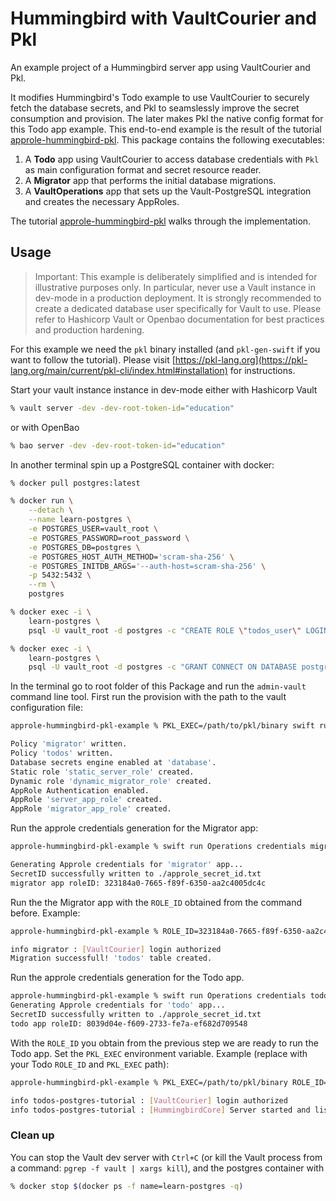 #  Hummingbird with VaultCourier and Pkl

An example project of a Hummingbird server app using VaultCourier and Pkl.

It modifies Hummingbird's Todo example to use VaultCourier to securely fetch the database secrets, and Pkl to seamslessly improve the secret consumption and provision. The later makes Pkl the native config format for this Todo app example. This end-to-end example is the result of the tutorial [approle-hummingbird-pkl](https://swiftpackageindex.com/vault-courier/vault-courier/main/tutorials/vaultcourier/approle-hummingbird-pkl). This package contains the following executables:

1. A **Todo** app using VaultCourier to access database credentials with `Pkl` as main configuration format and secret resource reader.
2. A **Migrator** app that performs the initial database migrations.
3. A **VaultOperations** app that sets up the Vault-PostgreSQL integration and creates the necessary AppRoles.

The tutorial [approle-hummingbird-pkl](https://swiftpackageindex.com/vault-courier/vault-courier/main/tutorials/vaultcourier/approle-hummingbird-pkl) walks through the implementation.

## Usage

> Important: This example is deliberately simplified and is intended for illustrative purposes only. In particular, never use a Vault instance in dev-mode in a production deployment. It is strongly recommended to create a dedicated database user specifically for Vault to use. Please refer to Hashicorp Vault or Openbao documentation for best practices and production hardening.

For this example we need the `pkl` binary installed (and `pkl-gen-swift` if you want to follow the tutorial). Please visit [https://pkl-lang.org](https://pkl-lang.org/main/current/pkl-cli/index.html#installation) for instructions.

Start your vault instance instance in dev-mode either with Hashicorp Vault

```sh
% vault server -dev -dev-root-token-id="education"
```

or with OpenBao

```sh
% bao server -dev -dev-root-token-id="education"
```

In another terminal spin up a PostgreSQL container with docker:

```sh
% docker pull postgres:latest

% docker run \
    --detach \
    --name learn-postgres \
    -e POSTGRES_USER=vault_root \
    -e POSTGRES_PASSWORD=root_password \
    -e POSTGRES_DB=postgres \
    -e POSTGRES_HOST_AUTH_METHOD='scram-sha-256' \
    -e POSTGRES_INITDB_ARGS='--auth-host=scram-sha-256' \
    -p 5432:5432 \
    --rm \
    postgres

% docker exec -i \
    learn-postgres \
    psql -U vault_root -d postgres -c "CREATE ROLE \"todos_user\" LOGIN PASSWORD 'todos_user_password';"

% docker exec -i \
    learn-postgres \
    psql -U vault_root -d postgres -c "GRANT CONNECT ON DATABASE postgres TO todos_user;"
```

In the terminal go to root folder of this Package and run the `admin-vault` command line tool. First run the provision with the path to the vault configuration file:

```sh
approle-hummingbird-pkl-example % PKL_EXEC=/path/to/pkl/binary swift run Operations provision Sources/Operations/Pkl/Stage/vaultAdminConfig.pkl

Policy 'migrator' written.
Policy 'todos' written.
Database secrets engine enabled at 'database'.
Static role 'static_server_role' created.
Dynamic role 'dynamic_migrator_role' created.
AppRole Authentication enabled.
AppRole 'server_app_role' created.
AppRole 'migrator_app_role' created.
```

Run the approle credentials generation for the Migrator app:


```sh
approle-hummingbird-pkl-example % swift run Operations credentials migrator Sources/Operations/Pkl/Stage/vaultAdminConfig.pkl

Generating Approle credentials for 'migrator' app...
SecretID successfully written to ./approle_secret_id.txt
migrator app roleID: 323184a0-7665-f89f-6350-aa2c4005dc4c
```

Run the the Migrator app with the `ROLE_ID` obtained from the command before. Example:

```sh
approle-hummingbird-pkl-example % ROLE_ID=323184a0-7665-f89f-6350-aa2c4005dc4c SECRET_ID_FILEPATH=./approle_secret_id.txt swift run Migrator

info migrator : [VaultCourier] login authorized
Migration successfull! 'todos' table created.
```

Run the approle credentials generation for the Todo app.

```sh
approle-hummingbird-pkl-example % swift run Operations credentials todo Sources/Operations/Pkl/Stage/vaultAdminConfig.pkl
Generating Approle credentials for 'todo' app...
SecretID successfully written to ./approle_secret_id.txt
todo app roleID: 8039d04e-f609-2733-fe7a-ef682d709548
```

With the `ROLE_ID` you obtain from the previous step we are ready to run the Todo app. Set the `PKL_EXEC` environment variable. Example (replace with your Todo `ROLE_ID` and `PKL_EXEC` path):

```sh
approle-hummingbird-pkl-example % PKL_EXEC=/path/to/pkl/binary ROLE_ID=8039d04e-f609-2733-fe7a-ef682d709548 SECRET_ID_FILEPATH=./approle_secret_id.txt swift run App

info todos-postgres-tutorial : [VaultCourier] login authorized
info todos-postgres-tutorial : [HummingbirdCore] Server started and listening on 127.0.0.1:8080
```

### Clean up

You can stop the Vault dev server with `Ctrl+C` (or kill the Vault process from a command: `pgrep -f vault | xargs kill`), and the postgres container with

```sh
% docker stop $(docker ps -f name=learn-postgres -q)
```

